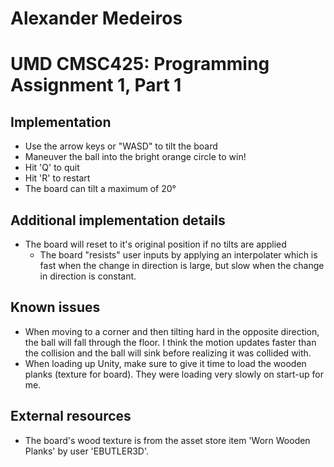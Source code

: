 # Alexander Medeiros
# UMD CMSC425: Programming Assignment 1, Part 1

## Implementation

* Use the arrow keys or "WASD" to tilt the board
* Maneuver the ball into the bright orange circle to win!
* Hit 'Q' to quit
* Hit 'R' to restart
* The board can tilt a maximum of 20°

## Additional implementation details

* The board will reset to it's original position if no tilts are applied
    * The board "resists" user inputs by applying an interpolater which is fast when the change in direction is large, but slow when the change in direction is constant.
	
## Known issues

* When moving to a corner and then tilting hard in the opposite direction, the ball will fall through the floor. I think the motion updates faster than the collision and the ball will sink before realizing it was collided with.
* When loading up Unity, make sure to give it time to load the wooden planks (texture for board). They were loading very slowly on start-up for me.

## External resources

* The board's wood texture is from the asset store item 'Worn Wooden Planks' by user 'EBUTLER3D'.